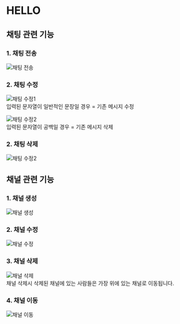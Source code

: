 # HELLO

## 채팅 관련 기능

### 1. 채팅 전송
![채팅 전송](https://github.com/dlams/ai_per_proj/blob/main/preview/chatting.gif?raw=true)

### 2. 채팅 수정
![채팅 수정1](https://github.com/dlams/ai_per_proj/blob/main/preview/chat_replace.gif?raw=true)   
입력된 문자열이 일반적인 문장일 경우 = 기존 메시지 수정   
   
![채팅 수정2](https://github.com/dlams/ai_per_proj/blob/main/preview/chat_replace_remove.gif?raw=true)   
입력된 문자열이 공백일 경우 = 기존 메시지 삭제

### 2. 채팅 삭제
![채팅 수정2](https://github.com/dlams/ai_per_proj/blob/main/preview/chat_remove.gif?raw=true)   



## 채널 관련 기능 

### 1. 채널 생성
![채널 생성](https://github.com/dlams/ai_per_proj/blob/main/preview/channel_create.gif?raw=true)

### 2. 채널 수정
![채널 수정](https://github.com/dlams/ai_per_proj/blob/main/preview/channel_rep.gif?raw=true)   
 
### 3. 채널 삭제
![채널 삭제](https://github.com/dlams/ai_per_proj/blob/main/preview/channel_remove_and_move.gif?raw=true)   
채널 삭제시 삭제된 채널에 있는 사람들은 가장 위에 있는 채널로 이동됩니다.

### 4. 채널 이동
![채널 이동](https://github.com/dlams/ai_per_proj/blob/main/preview/chat_move.gif?raw=true)
